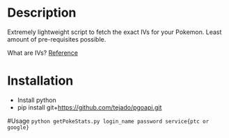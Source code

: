 # Description
Extremely lightweight script to fetch the exact IVs for your Pokemon.  Least amount of pre-requisites possible.  

What are IVs? [Reference](http://gaming.stackexchange.com/questions/276692/in-pokemon-go-what-are-my-pokemons-hidden-iv-stats-and-why-do-they-matter)

# Installation
* Install python
* pip install 
git+https://github.com/tejado/pgoapi.git

#Usage
`python getPokeStats.py login_name password service{ptc or google}`